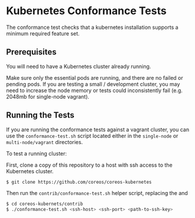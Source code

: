 # Kubernetes Conformance Tests

The conformance test checks that a kubernetes installation supports a minimum required feature set.

## Prerequisites

You will need to have a Kubernetes cluster already running.

Make sure only the essential pods are running, and there are no failed or pending pods. If you are testing a small / development cluster, you may need to increase the node memory or tests could inconsistently fail (e.g. 2048mb for single-node vagrant).

## Running the Tests

If you are running the conformance tests against a vagrant cluster, you can use the `conformance-test.sh` script located either in the `single-node` or `multi-node/vagrant` directories.

To test a running cluster:

First, clone a copy of this repository to a host with ssh access to the Kubernetes cluster.

```sh
$ git clone https://github.com/coreos/coreos-kubernetes
```

Then run the `contrib/conformance-test.sh` helper script, replacing the <ssh-host> <ssh-port> and <path-to-ssh-key>

```sh
$ cd coreos-kubernets/contrib
$ ./conformance-test.sh <ssh-host> <ssh-port> <path-to-ssh-key>
```
